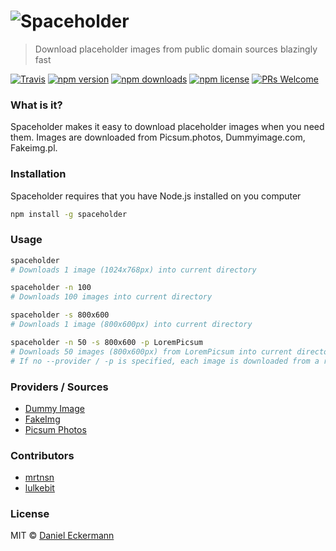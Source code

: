 # <img src="https://raw.githubusercontent.com/ecrmnn/spaceholder/master/spaceholder.jpg" alt="Spaceholder">

> Download placeholder images from public domain sources blazingly fast

[![Travis](https://img.shields.io/travis/ecrmnn/spaceholder.svg?style=flat-square)](https://travis-ci.org/ecrmnn/spaceholder.svg?branch=master)
[![npm version](https://img.shields.io/npm/v/spaceholder.svg?style=flat-square)](http://badge.fury.io/js/spaceholder)
[![npm downloads](https://img.shields.io/npm/dm/spaceholder.svg?style=flat-square)](http://badge.fury.io/js/spaceholder)
[![npm license](https://img.shields.io/npm/l/spaceholder.svg?style=flat-square)](http://badge.fury.io/js/spaceholder)
[![PRs Welcome](https://img.shields.io/badge/PRs-welcome-brightgreen.svg?style=flat-square)](http://makeapullrequest.com)

### What is it?
Spaceholder makes it easy to download placeholder images when you need them.
Images are downloaded from Picsum.photos, Dummyimage.com, Fakeimg.pl.

### Installation
Spaceholder requires that you have Node.js installed on you computer
```bash
npm install -g spaceholder
```

### Usage
```bash
spaceholder
# Downloads 1 image (1024x768px) into current directory
```
```bash
spaceholder -n 100
# Downloads 100 images into current directory
```
```bash
spaceholder -s 800x600
# Downloads 1 image (800x600px) into current directory
```
```bash
spaceholder -n 50 -s 800x600 -p LoremPicsum
# Downloads 50 images (800x600px) from LoremPicsum into current directory
# If no --provider / -p is specified, each image is downloaded from a random provider
```

### Providers / Sources
- [Dummy Image](http://dummyimage.com)
- [FakeImg](fakeimg.pl)
- [Picsum Photos](http://picsum.photos)

### Contributors
- [mrtnsn](https://github.com/mrtnsn)
- [lulkebit](https://github.com/lulkebit)

### License
MIT © [Daniel Eckermann](http://danieleckermann.com)